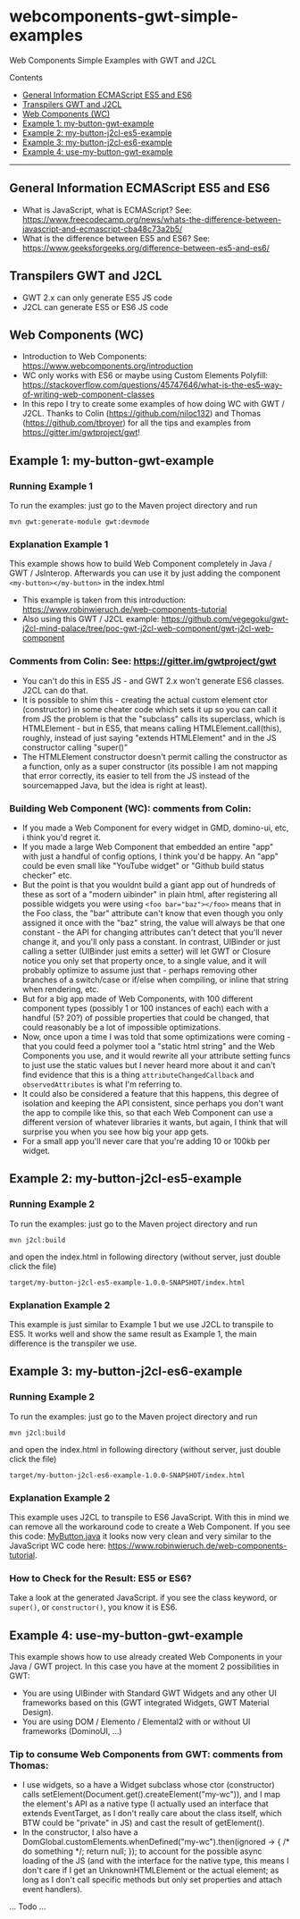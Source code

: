 # webcomponents-gwt-simple-examples

Web Components Simple Examples with GWT and J2CL

Contents
  * [General Information ECMAScript ES5 and ES6](#general-information-ecmascript-es5-and-es6)
  * [Transpilers GWT and J2CL](#transpilers-gwt-and-j2cl)
  * [Web Components (WC)](#web-components--wc-)
  * [Example 1: my-button-gwt-example](#example-1--my-button-gwt-example)
  * [Example 2: my-button-j2cl-es5-example](#example-2--my-button-j2cl-es5-example)
  * [Example 3: my-button-j2cl-es6-example](#example-3--my-button-j2cl-es6-example)
  * [Example 4: use-my-button-gwt-example](#example-4--use-my-button-gwt-example)

---

## General Information ECMAScript ES5 and ES6

- What is JavaScript, what is ECMAScript? See: https://www.freecodecamp.org/news/whats-the-difference-between-javascript-and-ecmascript-cba48c73a2b5/
- What is the difference between ES5 and ES6? See: https://www.geeksforgeeks.org/difference-between-es5-and-es6/


## Transpilers GWT and J2CL
- GWT 2.x can only generate ES5 JS code
- J2CL can generate ES5 or ES6 JS code


## Web Components (WC)

- Introduction to Web Components: https://www.webcomponents.org/introduction
- WC only works with ES6 or maybe using Custom Elements Polyfill: https://stackoverflow.com/questions/45747646/what-is-the-es5-way-of-writing-web-component-classes
- In this repo I try to create some examples of how doing WC with GWT / J2CL. Thanks to Colin (https://github.com/niloc132) and Thomas (https://github.com/tbroyer) for all the tips and examples from https://gitter.im/gwtproject/gwt! 


## Example 1: my-button-gwt-example

### Running Example 1

To run the examples: just go to the Maven project directory and run

```
mvn gwt:generate-module gwt:devmode
```

### Explanation Example 1

This example shows how to build Web Component completely in Java / GWT / JsInterop. Afterwards you
can use it by just adding the component ```<my-button></my-button>``` in the index.html

- This example is taken from this introduction: https://www.robinwieruch.de/web-components-tutorial 
- Also using this GWT / J2CL example: https://github.com/vegegoku/gwt-j2cl-mind-palace/tree/poc-gwt-j2cl-web-component/gwt-j2cl-web-component

### Comments from Colin: See: https://gitter.im/gwtproject/gwt

- You can't do this in ES5 JS - and GWT 2.x won't generate ES6 classes. J2CL can do that.
- It is possible to shim this - creating the actual custom element ctor (constructor) in some cheater code which sets it up so you can call it from JS
the problem is that the "subclass" calls its superclass, which is HTMLElement - but in ES5, that means calling HTMLElement.call(this), roughly, instead of just saying "extends HTMLElement" and in the JS constructor calling "super()"
- The HTMLElement constructor doesn't permit calling the constructor as a function, only as a super constructor (its possible I am not mapping that error correctly, its easier to tell from the JS instead of the sourcemapped Java, but the idea is right at least).

### Building Web Component (WC): comments from Colin:

- If you made a Web Component for every widget in GMD, domino-ui, etc, i think you'd regret it.
- If you made a large Web Component that embedded an entire "app" with just a handful of config options, I think you'd be happy. An "app" could be even small like "YouTube widget" or "Github build status checker" etc.
- But the point is that you wouldnt build a giant app out of hundreds of these as sort of a "modern uibinder" in plain html, after registering all possible widgets you were using ```<foo bar="baz"></foo>``` means that in the Foo class, the "bar" attribute can't know that even though you only assigned it once with the "baz" string, the value will always be that one constant - the API for changing attributes can't detect that you'll never change it, and you'll only pass a constant.
In contrast, UIBinder or just calling a setter (UIBinder just emits a setter) will let GWT or Closure notice you only set that property once, to a single value, and it will probably optimize to assume just that - perhaps removing other branches of a switch/case or if/else when compiling, or inline that string when rendering, etc.
- But for a big app made of Web Components, with 100 different component types (possibly 1 or 100 instances of each) each with a handful (5? 20?) of possible properties that could be changed, that could reasonably be a lot of impossible optimizations.
- Now, once upon a time I was told that some optimizations were coming - that you could feed a polymer tool a "static html string" and the Web Components you use, and it would rewrite all your attribute setting funcs to just use the static values but I never heard more about it and can't find evidence that this is a thing
```attributeChangedCallback``` and ```observedAttributes``` is what I'm referring to.
- It could also be considered a feature that this happens, this degree of isolation and keeping the API consistent, since perhaps you don't want the app to compile like this, so that each Web Component can use a different version of whatever libraries it wants, but again, I think that will surprise you when you see how big your app gets.
- For a small app you'll never care that you're adding 10 or 100kb per widget.


## Example 2: my-button-j2cl-es5-example

### Running Example 2

To run the examples: just go to the Maven project directory and run

```
mvn j2cl:build
```

and open the index.html in following directory (without server, just double click the file)

```
target/my-button-j2cl-es5-example-1.0.0-SNAPSHOT/index.html
```

### Explanation Example 2

This example is just similar to Example 1 but we use J2CL to transpile to ES5.
It works well and show the same result as Example 1, the main difference is the transpiler we use.


## Example 3: my-button-j2cl-es6-example

### Running Example 2

To run the examples: just go to the Maven project directory and run

```
mvn j2cl:build
```

and open the index.html in following directory (without server, just double click the file)

```
target/my-button-j2cl-es6-example-1.0.0-SNAPSHOT/index.html
```

### Explanation Example 2

This example uses J2CL to transpile to ES6 JavaScript. With this in mind we can remove all the
workaround code to create a Web Component. If you see this code: [MyButton.java](https://github.com/lofidewanto/webcomponents-gwt-simple-examples/blob/main/my-button-j2cl-es6-example/src/main/java/com/github/lofi/client/components/MyButton.java) it looks now very clean and very similar to the JavaScript WC code here: https://www.robinwieruch.de/web-components-tutorial.

### How to Check for the Result: ES5 or ES6?

Take a look at the generated JavaScript. if you see the class keyword, or ```super()```, or ```constructor()```, you know it is ES6.


## Example 4: use-my-button-gwt-example

This example shows how to use already created Web Components in your Java / GWT project. In this case you have at the moment 2 possibilities in GWT:
- You are using UIBinder with Standard GWT Widgets and any other UI frameworks based on this (GWT integrated Widgets, GWT Material Design).
- You are using DOM / Elemento / Elemental2 with or without UI frameworks (DominoUI, ...)

### Tip to consume Web Components from GWT: comments from Thomas:

- I use widgets, so a have a Widget subclass whose ctor (constructor) calls setElement(Document.get().createElement("my-wc")), and I map the element's API as a native type (I actually used an interface that extends EventTarget, as I don't really care about the class itself, which BTW could be "private" in JS) and cast the result of getElement().
- In the constructor, I also have a DomGlobal.customElements.whenDefined("my-wc").then(ignored -> { /* do something */; return null; }); to account for the possible async loading of the JS (and with the interface for the native type, this means I don't care if I get an UnknownHTMLElement or the actual element; as long as I don't call specific methods but only set properties and attach event handlers).

... Todo ...
